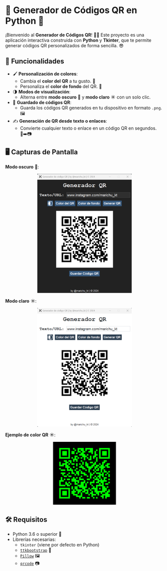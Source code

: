 # 🎨 Generador de Códigos QR en Python 🐍

¡Bienvenido al **Generador de Códigos QR**! 📱✨ Este proyecto es una aplicación interactiva construida con **Python** y **Tkinter**, que te permite generar códigos QR personalizados de forma sencilla. 😎

## 🚀 Funcionalidades
- 🖌️ **Personalización de colores**:
  - Cambia el **color del QR** a tu gusto. 🎨
  - Personaliza el **color de fondo** del QR. 🌈
- 🌗 **Modos de visualización**:
  - Alterna entre **modo oscuro** 🌙 y **modo claro** ☀️ con un solo clic.
- 💾 **Guardado de códigos QR**:
  - Guarda los códigos QR generados en tu dispositivo en formato `.png`. 🖼️
- ✍️ **Generación de QR desde texto o enlaces**:
  - Convierte cualquier texto o enlace en un código QR en segundos. 🔗➡️📷

## 🖥️ Capturas de Pantalla
**Modo oscuro** 🌙:
<p align="center">
  <img src="Images/QR_Generator_darkTheme.png" alt="Modo oscuro" width="300">
</p>

**Modo claro** ☀️:
<p align="center">
  <img src="Images/QR_Generator_lightTheme.png" alt="Modo claro" width="300">
</p>

**Ejemplo de color QR** ☀️:
<p align="center">
  <img src="Images/qr.png" alt="QR Color" width="200">
</p>

## 🛠️ Requisitos
- Python 3.6 o superior 🐍
- Librerías necesarias:
  - `tkinter` (viene por defecto en Python)
  - [`ttkbootstrap`](https://ttkbootstrap.readthedocs.io/) 🎨
  - [`Pillow`](https://python-pillow.org/) 🖼️
  - [`qrcode`](https://github.com/lincolnloop/python-qrcode) 📷

